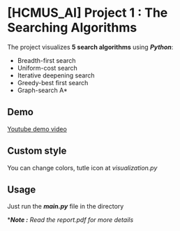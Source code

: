 # [HCMUS_AI] Project 1 : The Searching Algorithms
 

The project visualizes **5 search algorithms**  using ***Python***:
- Breadth-first search 
- Uniform-cost search
- Iterative deepening search
- Greedy-best first search
- Graph-search A*

## Demo

[Youtube demo video](https://youtu.be/6LfAM6cKOvM)

## Custom style

You can change colors, tutle icon at _visualization.py_

## Usage

Just run the ***main.py*** file in the directory

****Note :*** *Read the report.pdf for more details*
